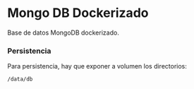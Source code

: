 # Mongo DB Dockerizado

Base de datos MongoDB dockerizado.

### Persistencia

Para persistencia, hay que exponer a volumen los directorios:

```shell
/data/db
```
